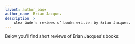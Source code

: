 ```yaml
---
layout: author_page
author_name: Brian Jacques
description: >
    Alex Gude's reviews of books written by Brian Jacques.
---
```


Below you'll find short reviews of Brian Jacques's books: